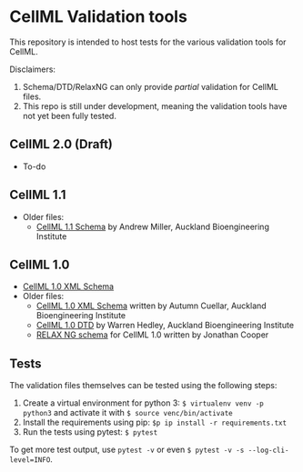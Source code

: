 # CellML Validation tools

This repository is intended to host tests for the various validation tools for CellML.

Disclaimers:

1. Schema/DTD/RelaxNG can only provide *partial* validation for CellML files.
2. This repo is still under development, meaning the validation tools have not yet been fully tested.

## CellML 2.0 (Draft)

* To-do

## CellML 1.1

* Older files:
  * [CellML 1.1 Schema](cellml_1_1/todo/cellml_1_1.xsd) by Andrew Miller, Auckland Bioengineering Institute

## CellML 1.0

* [CellML 1.0 XML Schema](cellml_1_0/cellml_1_0.xsd)
* Older files:
  * [CellML 1.0 XML Schema](cellml_1_0/deprecated/cellml_1_0_simple.xsd) written by Autumn Cuellar, Auckland Bioengineering Institute
  * [CellML 1.0 DTD](cellml_1_0/todo/cellml_1_0.dtd) by Warren Hedley, Auckland Bioengineering Institute
  * [RELAX NG schema](cellml_1_0/todo/cellml1.0.rnc) for CellML 1.0 written by Jonathan Cooper

## Tests

The validation files themselves can be tested using the following steps:

1. Create a virtual environment for python 3: `$ virtualenv venv -p python3` and activate it with `$ source venc/bin/activate`
2. Install the requirements using pip: `$p ip install -r requirements.txt`
3. Run the tests using pytest: `$ pytest`

To get more test output, use `pytest -v` or even `$ pytest -v -s --log-cli-level=INFO`.
